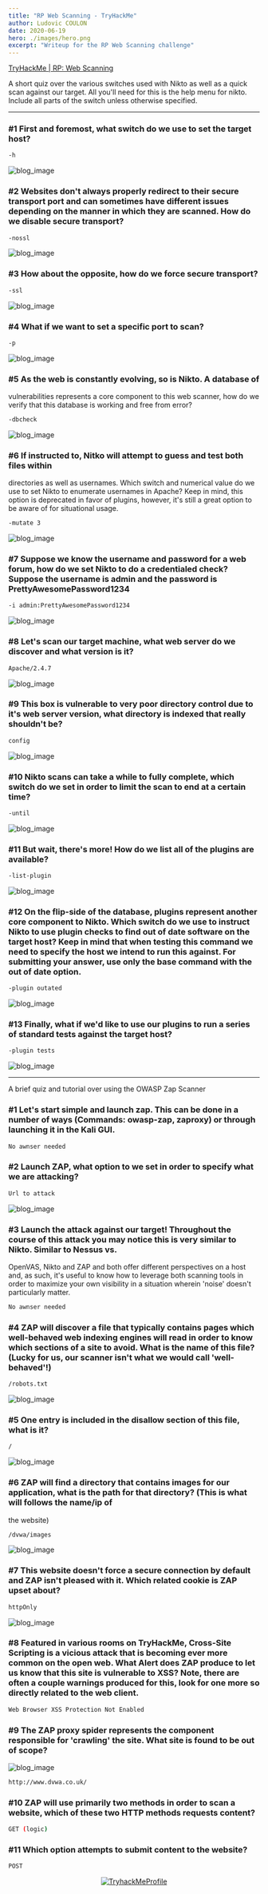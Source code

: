 ```yaml
---
title: "RP Web Scanning - TryHackMe"
author: Ludovic COULON
date: 2020-06-19
hero: ./images/hero.png
excerpt: "Writeup for the RP Web Scanning challenge"
---
```


[TryHackMe | RP: Web Scanning](https://tryhackme.com/room/rpwebscanning)

A short quiz over the various switches used with Nikto as well as a quick scan against our target. All you'll need for this is the help menu for nikto. Include all parts of the switch unless otherwise specified.

---

### #1 First and foremost, what switch do we use to set the target host?

```bash
-h
```

<div className="Image__Medium">
  <img src="https://imgur.com/PSZSL2E.png" alt="blog_image" />
</div>

### #2 Websites don't always properly redirect to their secure transport port and can sometimes have different issues depending on the manner in which they are scanned. How do we disable secure transport?

```bash
-nossl
```

<div className="Image__Medium">
  <img src="https://imgur.com/uv9VtgE.png" alt="blog_image" />
</div>

### #3 How about the opposite, how do we force secure transport?

```bash
-ssl
```

<div className="Image__Medium">
  <img src="https://imgur.com/onlbrJL.png" alt="blog_image" />
</div>

### #4 What if we want to set a specific port to scan?

```bash
-p
```

<div className="Image__Medium">
  <img src="https://imgur.com/BWc33ta.png" alt="blog_image" />
</div>

### #5 As the web is constantly evolving, so is Nikto. A database of

vulnerabilities represents a core component to this web scanner, how do
we verify that this database is working and free from error?

```bash
-dbcheck
```

<div className="Image__Medium">
  <img src="https://imgur.com/MCdgB7b.png" alt="blog_image" />
</div>

### #6 If instructed to, Nitko will attempt to guess and test both files within

directories as well as usernames. Which switch and numerical value do we use to set Nikto to enumerate usernames in Apache? Keep in mind, this option is deprecated in favor of plugins, however, it's still a great
option to be aware of for situational usage.

```bash
-mutate 3
```

<div className="Image__Small">
  <img src="https://imgur.com/d3bHgpa.png" alt="blog_image" />
</div>

### #7 Suppose we know the username and password for a web forum, how do we set Nikto to do a credentialed check? Suppose the username is admin and the password is PrettyAwesomePassword1234

```bash
-i admin:PrettyAwesomePassword1234
```

<div className="Image__Small">
  <img src="https://imgur.com/nzo8Qsi.png" alt="blog_image" />
</div>

### #8 Let's scan our target machine, what web server do we discover and what version is it?

```bash
Apache/2.4.7
```

<div className="Image__Medium">
  <img src="https://imgur.com/T6kn7p7.png" alt="blog_image" />
</div>

### #9 This box is vulnerable to very poor directory control due to it's web server version, what directory is indexed that really shouldn't be?

```bash
config
```

<div className="Image__Medium">
  <img src="https://imgur.com/0ThZXh1.png" alt="blog_image" />
</div>

### #10 Nikto scans can take a while to fully complete, which switch do we set in order to limit the scan to end at a certain time?

```bash
-until
```

<div className="Image__Medium">
  <img src="https://imgur.com/Jecp0D4.png" alt="blog_image" />
</div>

### #11 But wait, there's more! How do we list all of the plugins are available?

```bash
-list-plugin
```

<div className="Image__Medium">
  <img src="https://imgur.com/76zbgL7.png" alt="blog_image" />
</div>

### #12 On the flip-side of the database, plugins represent another core component to Nikto. Which switch do we use to instruct Nikto to use plugin checks to find out of date software on the target host? Keep in mind that when testing this command we need to specify the host we intend to run this against. For submitting your answer, use only the base command with the out of date option.

```bash
-plugin outated
```

<div className="Image__Small">
  <img src="https://imgur.com/kWA0cZ6.png" alt="blog_image" />
</div>

### #13 Finally, what if we'd like to use our plugins to run a series of standard tests against the target host?

```bash
-plugin tests
```

<div className="Image__Small">
  <img src="https://imgur.com/b9bY8DX.png" alt="blog_image" />
</div>

---

A brief quiz and tutorial over using the OWASP Zap Scanner

### #1 Let's start simple and launch zap. This can be done in a number of ways (Commands: owasp-zap, zaproxy) or through launching it in the Kali GUI.

```bash
No awnser needed
```

### #2 Launch ZAP, what option to we set in order to specify what we are attacking?

```bash
Url to attack
```

<div className="Image__Medium">
  <img src="https://imgur.com/kNmCXtC.png" alt="blog_image" />
</div>

### #3 Launch the attack against our target! Throughout the course of this attack you may notice this is very similar to Nikto. Similar to Nessus vs.

OpenVAS, Nikto and ZAP and both offer different perspectives on a host
and, as such, it's useful to know how to leverage both scanning tools in order to maximize your own visibility in a situation wherein 'noise'
doesn't particularly matter.

```bash
No awnser needed
```

### #4 ZAP will discover a file that typically contains pages which well-behaved web indexing engines will read in order to know which sections of a site to avoid. What is the name of this file? (Lucky for us, our scanner isn't what we would call 'well-behaved'!)

```bash
/robots.txt
```

<div className="Image__Medium">
  <img src="https://imgur.com/NubBOtV.png" alt="blog_image" />
</div>

### #5 One entry is included in the disallow section of this file, what is it?

```bash
/
```

<div className="Image__Medium">
  <img src="https://imgur.com/KdHnPBX.png" alt="blog_image" />
</div>

### #6 ZAP will find a directory that contains images for our application, what is the path for that directory? (This is what will follows the name/ip of

the website)

```bash
/dvwa/images
```

<div className="Image__Medium">
  <img src="https://imgur.com/To9An3c.png" alt="blog_image" />
</div>

### #7 This website doesn't force a secure connection by default and ZAP isn't pleased with it. Which related cookie is ZAP upset about?

```bash
httpOnly
```

<div className="Image__Medium">
  <img src="https://imgur.com/A3rJmu1.png" alt="blog_image" />
</div>

### #8 Featured in various rooms on TryHackMe, Cross-Site Scripting is a vicious attack that is becoming ever more common on the open web. What Alert does ZAP produce to let us know that this site is vulnerable to XSS? Note, there are often a couple warnings produced for this, look for one more so directly related to the web client.

```bash
Web Browser XSS Protection Not Enabled
```

### #9 The ZAP proxy spider represents the component responsible for 'crawling' the site. What site is found to be out of scope?

<div className="Image__Medium">
  <img src="https://imgur.com/tvDsmRF.png" alt="blog_image" />
</div>

```bash
http://www.dvwa.co.uk/
```

### #10 ZAP will use primarily two methods in order to scan a website, which of these two HTTP methods requests content?

```bash
GET (logic)
```

### #11 Which option attempts to submit content to the website?

```bash
POST
```

<center>
  <a href="https://tryhackme.com/p/boperXD" target="_blank">
    <img src="https://i.imgur.com/hejzVWP.png" alt="TryhackMeProfile" />
  </a>
</center>
